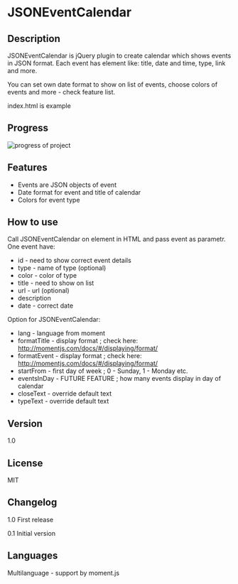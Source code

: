 JSONEventCalendar
=================

Description
-----------

JSONEventCalendar is jQuery plugin to create calendar which shows events in JSON format.
Each event has element like: title, date and time, type, link and more.

You can set own date format to show on list of events, choose colors of events and more - check feature list.

index.html is example

Progress
-----------

![progress of project](http://dszymczuk.pl/progressbar/jsonevent?id=1)



Features
-----------

 - Events are JSON objects of event
 - Date format for event and title of calendar
 - Colors for event type


How to use
-----------
Call JSONEventCalendar on element in HTML and pass event as parametr.
One event have:

* id - need to show correct event details
* type - name of type (optional)
* color - color of type
* title - need to show on list
* url - url (optional)
* description
* date - correct date

Option for JSONEventCalendar:

* lang - language from moment
* formatTitle - display format ; check here: http://momentjs.com/docs/#/displaying/format/
* formatEvent - display format ; check here: http://momentjs.com/docs/#/displaying/format/
* startFrom - first day of week ; 0 - Sunday, 1 - Monday etc.
* eventsInDay - FUTURE FEATURE ; how many events display in day of calendar
* closeText - override default text
* typeText - override default text


Version
-----------
1.0
 
License
-----------
MIT

Changelog
-----------
1.0 First release

0.1 Initial version

Languages
-----------
Multilanguage - support by moment.js

